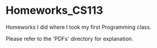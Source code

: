 # Homeworks_CS113
Homeworks I did where I took my first Programming class.

Please refer to the 'PDFs' directory for explanation.
